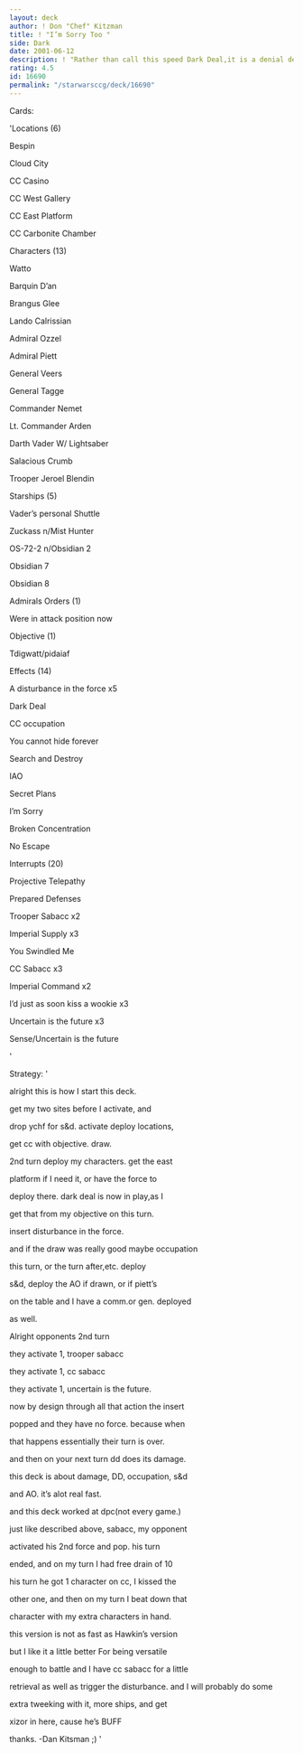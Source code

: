 ```yaml
---
layout: deck
author: ! Don "Chef" Kitzman
title: ! "I’m Sorry Too "
side: Dark
date: 2001-06-12
description: ! "Rather than call this speed Dark Deal,it is a denial deck. And this Deck toohelped me win Ramapo DPC."
rating: 4.5
id: 16690
permalink: "/starwarsccg/deck/16690"
---
```

Cards: 

'Locations (6)

Bespin

Cloud City

CC Casino

CC West Gallery

CC East Platform

CC Carbonite Chamber


Characters (13)

Watto

Barquin D’an

Brangus Glee

Lando Calrissian

Admiral Ozzel

Admiral Piett

General Veers

General Tagge

Commander Nemet

Lt. Commander Arden

Darth Vader W/ Lightsaber

Salacious Crumb

Trooper Jeroel Blendin


Starships (5)

Vader’s personal Shuttle

Zuckass n/Mist Hunter

OS-72-2 n/Obsidian 2

Obsidian 7

Obsidian 8


Admirals Orders (1)

Were in attack position now


Objective (1)

Tdigwatt/pidaiaf


Effects (14)

A disturbance in the force x5

Dark Deal 

CC occupation 

You cannot hide forever

Search and Destroy

IAO

Secret Plans

I’m Sorry

Broken Concentration

No Escape


Interrupts (20)

Projective Telepathy

Prepared Defenses

Trooper Sabacc x2

Imperial Supply x3

You Swindled Me

CC Sabacc x3

Imperial Command x2

I’d just as soon kiss a wookie x3

Uncertain is the future x3

Sense/Uncertain is the future

'

Strategy: '

alright this is how I start this deck.


get my two sites before I activate, and

drop ychf for s&d. activate deploy locations,

get cc with objective. draw.


2nd turn deploy my characters. get the east

platform if I need it, or have the force to

deploy there. dark deal is now in play,as I

get that from my objective on this turn.

insert disturbance in the force.

and if the draw was really good maybe occupation

this turn, or the turn after,etc. deploy

s&d, deploy the AO if drawn, or if piett’s

on the table and I have a comm.or gen. deployed

as well.


Alright opponents 2nd turn

they activate 1, trooper sabacc

they activate 1, cc sabacc

they activate 1, uncertain is the future.


now by design through all that action the insert

popped and they have no force. because when

that happens essentially their turn is over.


and then on your next turn dd does its damage.


this deck is about damage, DD, occupation, s&d

and AO. it’s alot real fast.


and this deck worked at dpc(not every game.)

just like described above, sabacc, my opponent

activated his 2nd force and pop. his turn

ended, and on my turn I had free drain of 10


his turn he got 1 character on cc, I kissed the

other one, and then on my turn I beat down that

character with my extra characters in hand.


this version is not as fast as Hawkin’s version

but I like it a little better For being versatile

enough to battle and I have cc sabacc for a little

retrieval as well as trigger the disturbance. and I will probably do some

extra tweeking with it, more ships, and get

xizor in here, cause he’s BUFF


thanks. -Dan Kitsman ;)  '
